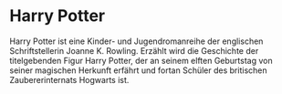 # Harry Potter

Harry Potter ist eine Kinder- und Jugendromanreihe der englischen Schriftstellerin Joanne K. Rowling. Erzählt wird die Geschichte der titelgebenden Figur Harry Potter, der an seinem elften Geburtstag von seiner magischen Herkunft erfährt und fortan Schüler des britischen Zaubererinternats Hogwarts ist. 